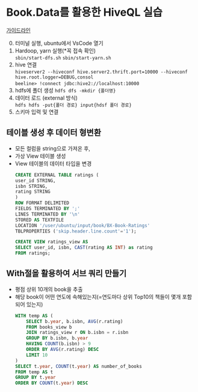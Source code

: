 # Book.Data를 활용한 HiveQL 실습

[가이드라인]('https://echo-edu.notion.site/DMF-504d02a0227144aab84a2f9abdf8f995')

0. 터미널 실행, ubuntu에서 VsCode 열기
1. Hardoop, yarn 실행(*꼭 접속 확인) <br>
    `sbin/start-dfs.sh` `sbin/start-yarn.sh`
2. hive 연결 <Br>
    `hiveserver2 --hiveconf hive.server2.thrift.port=10000 --hiveconf hive.root.logger=DEBUG,consol` <br>
    `beeline> !connect jdbc:hive2://localhost:10000`
2. hdfs에 폴더 생성 `hdfs dfs -mkdir {폴더명}` 
3. 데이터 로드 (external 방식) <br>
    `hdfs hdfs -put{폴더 경로} input{hdsf 폴더 경로} `
4. 스키마 입력 및 연결

## 테이블 생성 후 데이터 형변환
- 모든 컬럼을 string으로 가져온 후,
- 가상 View 테이블 생성
- View 테이블의 데이터 타입을 변경
    ``` sql
    CREATE EXTERNAL TABLE ratings (
    user_id STRING,
    isbn STRING,
    rating STRING
    )
    ROW FORMAT DELIMITED
    FIELDS TERMINATED BY ';'
    LINES TERMINATED BY '\n'
    STORED AS TEXTFILE
    LOCATION '/user/ubuntu/input/book/BX-Book-Ratings'
    TBLPROPERTIES ('skip.header.line.count'='1');

    CREATE VIEW ratings_view AS
    SELECT user_id, isbn, CAST(rating AS INT) as rating 
    FROM ratings;

    ```

## With절을 활용하여 서브 쿼리 만들기
- 평점 상위 10개의 book을 추출
- 해당 book이 어떤 연도에 속해있는지(=연도마다 상위 Top10의 책들이 몇개 포함되어 있는지)
    ```sql
    WITH temp AS (
        SELECT b.year, b.isbn, AVG(r.rating)
        FROM books_view b
        JOIN ratings_view r ON b.isbn = r.isbn  
        GROUP BY b.isbn, b.year
        HAVING COUNT(b.isbn) > 9 
        ORDER BY AVG(r.rating) DESC 
        LIMIT 10
    )
    SELECT t.year, COUNT(t.year) AS number_of_books
    FROM temp AS t
    GROUP BY t.year
    ORDER BY COUNT(t.year) DESC
    ```
